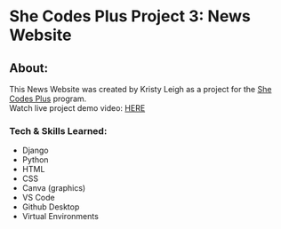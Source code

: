 # She Codes Plus Project 3: News Website 

## About:
This News Website was created by Kristy Leigh as a project for the [She Codes Plus](https://www.shecodes.com.au/) program.<br>
Watch live project demo video: [HERE](https://www.loom.com/share/fa6a7813a17f41b69c7a54d8ddf87a7a)
### Tech & Skills Learned: 
* Django
* Python
* HTML
* CSS
* Canva (graphics)
* VS Code
* Github Desktop
* Virtual Environments